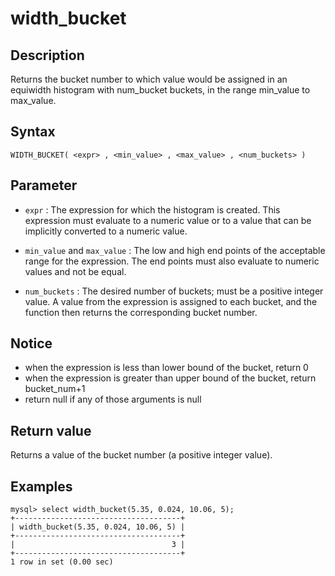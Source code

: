 # width_bucket

## Description

Returns the bucket number to which value would be assigned in an equiwidth histogram with num_bucket buckets, in the range min_value to max_value.

## Syntax

```Shell
WIDTH_BUCKET( <expr> , <min_value> , <max_value> , <num_buckets> )
```

## Parameter

- `expr` : The expression for which the histogram is created. This expression must evaluate to a numeric value or   to a value that can be implicitly converted to a numeric value.

- `min_value` and `max_value` : The low and high end points of the acceptable range for the expression. The end points must also evaluate to numeric values and not be equal.

- `num_buckets` : The desired number of buckets; must be a positive integer value. A value from the expression is assigned to each bucket, and the function then returns the corresponding bucket number.

## Notice

   - when the expression is less than lower bound of the bucket, return 0
   - when the expression is greater than upper bound of the bucket, return bucket_num+1
   - return null if any of those arguments is null


## Return value

Returns a value of the bucket number (a positive integer value).

## Examples

```Plain
mysql> select width_bucket(5.35, 0.024, 10.06, 5);
+-------------------------------------+
| width_bucket(5.35, 0.024, 10.06, 5) |
+-------------------------------------+
|                                   3 |
+-------------------------------------+
1 row in set (0.00 sec)
```
